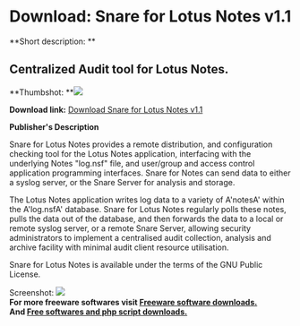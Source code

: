 # Download: Snare for Lotus Notes v1.1

**Short description: **

## Centralized Audit tool for Lotus Notes.

  
**Thumbshot: **![](http://www.freewarefiles.com/screenshot/snare_lotus_md.gif)   
  
**Download link:** [Download Snare for Lotus Notes v1.1](http://freesoftwares.boysofts.com/Snare-For-Lotus-Notes-V_program_7240.html)  
  

**Publisher's Description**  
  

Snare for Lotus Notes provides a remote distribution, and configuration
checking tool for the Lotus Notes application, interfacing with the underlying
Notes "log.nsf" file, and user/group and access control application
programming interfaces. Snare for Notes can send data to either a syslog
server, or the Snare Server for analysis and storage.

The Lotus Notes application writes log data to a variety of A'notesA' within
the A'log.nsfA' database. Snare for Lotus Notes regularly polls these notes,
pulls the data out of the database, and then forwards the data to a local or
remote syslog server, or a remote Snare Server, allowing security
administrators to implement a centralised audit collection, analysis and
archive facility with minimal audit client resource utilisation.

Snare for Lotus Notes is available under the terms of the GNU Public License.

  
  
Screenshot: ![](http://www.freewarefiles.com/screenshot/snare_lotus.gif)  
**For more freeware softwares visit [Freeware software downloads.](http://freesoftwares.boysofts.com/)**   
**And [Free softwares and php script downloads.](http://www.boysofts.com/)**

